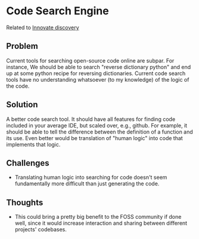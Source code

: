 # Code Search Engine

Related to [Innovate discovery](innovate-discovery.md)

## Problem

Current tools for searching open-source code online are subpar.  For instance,
We should be able to search "reverse dictionary python" and end up at some
python recipe for reversing dictionaries.  Current code search tools have no
understanding whatsoever (to my knowledge) of the logic of the code.

## Solution

A better code search tool.  It should have all features for finding code
included in your average IDE, but scaled over, e.g., github.  For example, it
should be able to tell the difference between the definition of a function and
its use.  Even better would be translation of "human logic" into code that
implements that logic.

## Challenges
- Translating human logic into searching for code doesn't seem fundamentally
  more difficult than just generating the code.
  
## Thoughts
- This could bring a pretty big benefit to the FOSS community if done well,
  since it would increase interaction and sharing between different projects'
  codebases.
